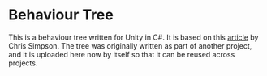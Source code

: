 # Behaviour Tree

This is a behaviour tree written for Unity in C#.
It is based on this [article](https://www.gamasutra.com/blogs/ChrisSimpson/20140717/221339/Behavior_trees_for_AI_How_they_work.php) by Chris Simpson.
The tree was originally written as part of another project,
and it is uploaded here now by itself so that it can be reused across projects.
